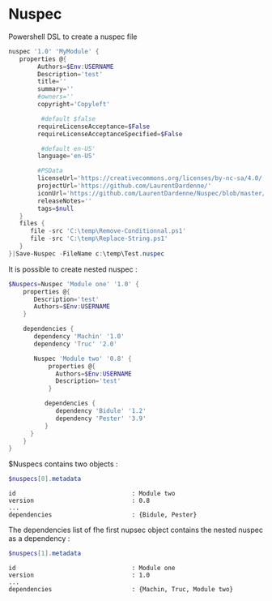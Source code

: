 ﻿# Nuspec
Powershell DSL to create a nuspec file

```Powershell
nuspec '1.0' 'MyModule' {
   properties @{
        Authors=$Env:USERNAME
        Description='test'
        title=''
        summary=''
        #owners=''
        copyright='Copyleft'

         #default $false
        requireLicenseAcceptance=$False
        requireLicenseAcceptanceSpecified=$False

         #default en-US'
        language='en-US'

        #PSData
        licenseUrl='https://creativecommons.org/licenses/by-nc-sa/4.0/'
        projectUrl='https://github.com/LaurentDardenne/'
        iconUrl='https://github.com/LaurentDardenne/Nuspec/blob/master/Icon/Nuspec.png'
        releaseNotes=''
        tags=$null
   }
   files {
      file -src 'C:\temp\Remove-Conditionnal.ps1'
      file -src 'C:\temp\Replace-String.ps1'
   }
}|Save-Nuspec -FileName c:\temp\Test.nuspec
```
It is possible to create nested nuspec :
```Powershell
$Nuspecs=Nuspec 'Module one' '1.0' {
    properties @{
       Description='test'
       Authors=$Env:USERNAME
    }

    dependencies {
       dependency 'Machin' '1.0'
       dependency 'Truc' '2.0'

       Nuspec 'Module two' '0.8' {
           properties @{
             Authors=$Env:USERNAME
             Description='test'
           }

          dependencies {
             dependency 'Bidule' '1.2'
             dependency 'Pester' '3.9'
          }
      }
    }
}
```
$Nuspecs contains two objects :
```Powershell
$nuspecs[0].metadata
```
```
id                                : Module two
version                           : 0.8
...
dependencies                      : {Bidule, Pester}
```
The dependencies list of fhe first nupsec object contains the nested nuspec as a dependency : 
```Powershell
$nuspecs[1].metadata
```
```
id                                : Module one
version                           : 1.0
...
dependencies                      : {Machin, Truc, Module two}
```